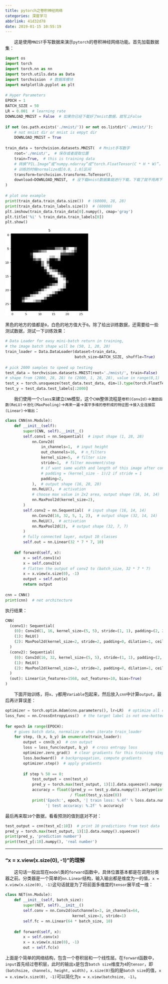 ```yaml
---
title: pytorch之卷积神经网络
categories: 深度学习
abbrlink: 41d32d78
date: 2019-01-15 10:55:19
---
```

&emsp;&emsp;这是使用`MNIST`手写数据来演示`pytorch`的卷积神经网络功能。首先加载数据集：<!--more-->

``` python
import os
import torch
import torch.nn as nn
import torch.utils.data as Data
import torchvision  # 数据库模块
import matplotlib.pyplot as plt

# Hyper Parameters
EPOCH = 1
BATCH_SIZE = 50
LR = 0.001  # learning rate
DOWNLOAD_MNIST = False  # 如果你已经下载好了mnist数据，就写上False

if not (os.path.exists('./mnist/')) or not os.listdir('./mnist/'):
    # not mnist dir or mnist is empyt dir
    DOWNLOAD_MNIST = True
​
train_data = torchvision.datasets.MNIST(  # Mnist手写数字
    root='./mnist/',  # 保存或者提取位置
    train=True,  # this is training data
    # 转换“PIL.Image”或“numpy.ndarray”成“torch.FloatTensor(C * H * W)”，
    # 训练的时候normalize成[0.0, 1.0]区间
    transform=torchvision.transforms.ToTensor(),
    download=DOWNLOAD_MNIST,  # 没下载mnist数据集就进行下载，下载了就不用再下了
)
​
# plot one example
print(train_data.train_data.size())  # (60000, 28, 28)
print(train_data.train_labels.size())  # (60000)
plt.imshow(train_data.train_data[0].numpy(), cmap='gray')
plt.title('%i' % train_data.train_labels[0])
plt.show()
```

<img src="./pytorch之卷积神经网络/1.png" height="278" width="270">

黑色的地方的值都是`0`，白色的地方值大于`0`。除了给出训练数据，还需要给一些测试数据，测试一下训练效果：

``` python
# Data Loader for easy mini-batch return in training,
# the image batch shape will be (50, 1, 28, 28)
train_loader = Data.DataLoader(dataset=train_data,
                               batch_size=BATCH_SIZE, shuffle=True)

# pick 2000 samples to speed up testing
test_data = torchvision.datasets.MNIST(root='./mnist/', train=False)
# shape from (2000, 28, 28) to (2000, 1, 28, 28), value in range(0,1)
test_x = torch.unsqueeze(test_data.test_data, dim=1).type(torch.FloatTensor)[:2000] / 255.
test_y = test_data.test_labels[:2000]
```

&emsp;&emsp;我们使用一个`class`来建立`CNN`模型，这个`CNN`整体流程是`卷积(Conv2d)`->`激励函数(ReLU)`->`池化(MaxPooling)`->`再来一遍`->`展平多维的卷积成的特征图`->`接入全连接层(Linear)`->`输出`：

``` python
class CNN(nn.Module):
    def __init__(self):
        super(CNN, self).__init__()
        self.conv1 = nn.Sequential(  # input shape (1, 28, 28)
            nn.Conv2d(
                in_channels=1,  # input height
                out_channels=16,  # n_filters
                kernel_size=5,  # filter size
                stride=1,  # filter movement/step
                # if want same width and length of this image after con2d,
                # padding = (kernel_size - 1)/2 if stride = 1
                padding=2,
            ),  # output shape (16, 28, 28)
            nn.ReLU(),  # activation
            # choose max value in 2x2 area, output shape (16, 14, 14)
            nn.MaxPool2d(kernel_size=2),
        )
        self.conv2 = nn.Sequential(  # input shape (16, 14, 14)
            nn.Conv2d(16, 32, 5, 1, 2),  # output shape (32, 14, 14)
            nn.ReLU(),  # activation
            nn.MaxPool2d(2),  # output shape (32, 7, 7)
        )
        # fully connected layer, output 10 classes
        self.out = nn.Linear(32 * 7 * 7, 10)
​
    def forward(self, x):
        x = self.conv1(x)
        x = self.conv2(x)
        # flatten the output of conv2 to (batch_size, 32 * 7 * 7)
        x = x.view(x.size(0), -1)
        output = self.out(x)
        return output
​
cnn = CNN()
print(cnn)  # net architecture
```

执行结果：

``` python
CNN(
  (conv1): Sequential(
    (0): Conv2d(1, 16, kernel_size=(5, 5), stride=(1, 1), padding=(2, 2))
    (1): ReLU()
    (2): MaxPool2d(kernel_size=2, stride=2, padding=0, dilation=1, ceil_mode=False)
  )
  (conv2): Sequential(
    (0): Conv2d(16, 32, kernel_size=(5, 5), stride=(1, 1), padding=(2, 2))
    (1): ReLU()
    (2): MaxPool2d(kernel_size=2, stride=2, padding=0, dilation=1, ceil_mode=False)
  )
  (out): Linear(in_features=1568, out_features=10, bias=True)
)
```

&emsp;&emsp;下面开始训练，将`x`、`y`都用`Variable`包起来，然后放入`cnn`中计算`output`，最后再计算误差：

``` python
optimizer = torch.optim.Adam(cnn.parameters(), lr=LR)  # optimize all cnn parameters
loss_func = nn.CrossEntropyLoss()  # the target label is not one-hotted
​
for epoch in range(EPOCH):
    # gives batch data, normalize x when iterate train_loader
    for step, (b_x, b_y) in enumerate(train_loader):
        output = cnn(b_x)  # cnn output
        loss = loss_func(output, b_y)  # cross entropy loss
        optimizer.zero_grad()  # clear gradients for this training step
        loss.backward()  # backpropagation, compute gradients
        optimizer.step()  # apply gradients
​
        if step % 50 == 0:
            test_output = cnn(test_x)
            pred_y = torch.max(test_output, 1)[1].data.squeeze().numpy()
            accuracy = float((pred_y == test_y.data.numpy()).astype(int).sum()) \
                             / float(test_y.size(0))
            print('Epoch:', epoch, '| train loss: %.4f' % loss.data.numpy(),
                  '| test accuracy: %.2f' % accuracy)
```

最后再来取`10`个数据，看看预测的值到底对不对：

``` python
test_output = cnn(test_x[:10])  # print 10 predictions from test data
pred_y = torch.max(test_output, 1)[1].data.numpy().squeeze()
print(pred_y, 'prediction number')
print(test_y[:10].numpy(), 'real number')
```

---

### “x = x.view(x.size(0), -1)”的理解

&emsp;&emsp;这句话一般出现在`model`类的`forward`函数中，具体位置基本都是在调用分类器之前。分类器是一个简单的`nn.Linear`结构，输入输出都是维度为一的值，`x = x.view(x.size(0), -1)`这句话就是为了将前面多维度的`tensor`展平成一维：

``` python
class NET(nn.Module):
    def __init__(self, batch_size):
        super(NET, self).__init__()
        self.conv = nn.Conv2d(outchannels=3, in_channels=64,
                              kernel_size=3, stride=1)
        self.fc = nn.Linear(64 * batch_size, 10)
​
    def forward(self, x):
        x = self.conv(x)
        x = x.view(x.size(0), -1)
        out = self.fc(x)
```

上面是个简单的网络结构，包含一个卷积层和一个线性层。在`forward`函数中，`input`首先经过卷积层，此时的输出`x`是包含`batch size`维度为`4`的`tensor`，即`(batchsize, channels, height, width)`，`x.size(0)`指的是`batch size`的值，`x = x.view(x.size(0), -1)`可以简化为`x = x.view(batchsize, -1)`。